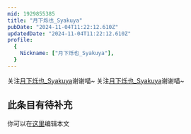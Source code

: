 ```yaml
---
mid: 1929855385
title: "月下烁也_Syakuya"
pubDate: "2024-11-04T11:22:12.610Z"
updatedDate: "2024-11-04T11:22:12.610Z"
profile:
  {
    Nickname: ["月下烁也_Syakuya"],
  }
---
```


关注[月下烁也_Syakuya](https://space.bilibili.com/1929855385)谢谢喵~ 关注[月下烁也_Syakuya](https://space.bilibili.com/1929855385)谢谢喵~

## 此条目有待补充
你可以在[这里](https://github.com/Yuhanawa/VTuber.ICU-Content/edit/master/v/月下烁也_Syakuya/index.md)编辑本文
